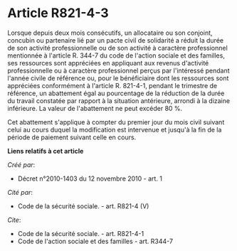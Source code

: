 # Article R821-4-3

Lorsque depuis deux mois consécutifs, un allocataire ou son conjoint, concubin ou partenaire lié par un pacte civil de
solidarité a réduit la durée de son activité professionnelle ou de son activité à caractère professionnel mentionnée à
l'article R. 344-7 du code de l'action sociale et des familles, ses ressources sont appréciées en appliquant aux revenus
d'activité professionnelle ou à caractère professionnel perçus par l'intéressé pendant l'année civile de référence ou, pour
le bénéficiaire dont les ressources sont appréciées conformément à l'article R. 821-4-1, pendant le trimestre de référence,
un abattement égal au pourcentage de la réduction de la durée du travail constatée par rapport à la situation antérieure,
arrondi à la dizaine inférieure. La valeur de l'abattement ne peut excéder 80 %. 

Cet abattement s'applique à compter du premier jour du mois civil suivant celui au cours duquel la modification est
intervenue et jusqu'à la fin de la période de paiement suivant celle en cours.

**Liens relatifs à cet article**

_Créé par_:

  - Décret n°2010-1403 du 12 novembre 2010 - art. 1

_Cité par_:

  - Code de la sécurité sociale. - art. R821-4 (V)

_Cite_:

  - Code de la sécurité sociale. - art. R821-4-1
  - Code de l'action sociale et des familles - art. R344-7
